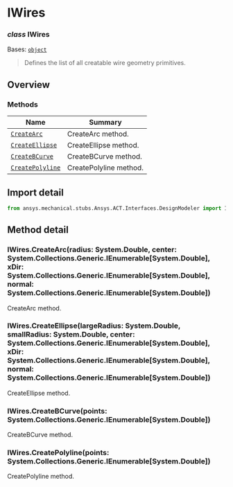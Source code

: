 <a id="iwires"></a>

# IWires

<a id="IWires"></a>

### *class* IWires

Bases: [`object`](https://docs.python.org/3/library/functions.html#object)

> Defines the list of all creatable wire geometry primitives.

> <!-- !! processed by numpydoc !! -->

<a id="overview"></a>

## Overview

### Methods

| Name | Summary |
|--------------------------------------------|------------------------|
| [`CreateArc`](#IWires.CreateArc)           | CreateArc method.      |
| [`CreateEllipse`](#IWires.CreateEllipse)   | CreateEllipse method.  |
| [`CreateBCurve`](#IWires.CreateBCurve)     | CreateBCurve method.   |
| [`CreatePolyline`](#IWires.CreatePolyline) | CreatePolyline method. |

<a id="import-detail"></a>

## Import detail

```python
from ansys.mechanical.stubs.Ansys.ACT.Interfaces.DesignModeler import IWires
```

<a id="method-detail"></a>

## Method detail

<a id="IWires.CreateArc"></a>

### IWires.CreateArc(radius: System.Double, center: System.Collections.Generic.IEnumerable[System.Double], xDir: System.Collections.Generic.IEnumerable[System.Double], normal: System.Collections.Generic.IEnumerable[System.Double])

CreateArc method.

<!-- !! processed by numpydoc !! -->

<a id="IWires.CreateEllipse"></a>

### IWires.CreateEllipse(largeRadius: System.Double, smallRadius: System.Double, center: System.Collections.Generic.IEnumerable[System.Double], xDir: System.Collections.Generic.IEnumerable[System.Double], normal: System.Collections.Generic.IEnumerable[System.Double])

CreateEllipse method.

<!-- !! processed by numpydoc !! -->

<a id="IWires.CreateBCurve"></a>

### IWires.CreateBCurve(points: System.Collections.Generic.IEnumerable[System.Double])

CreateBCurve method.

<!-- !! processed by numpydoc !! -->

<a id="IWires.CreatePolyline"></a>

### IWires.CreatePolyline(points: System.Collections.Generic.IEnumerable[System.Double])

CreatePolyline method.

<!-- !! processed by numpydoc !! -->
